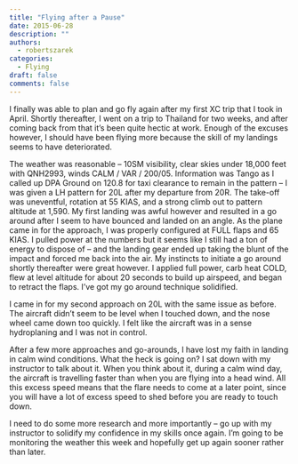 ```yaml
---
title: "Flying after a Pause"
date: 2015-06-28
description: ""
authors:
  - robertszarek
categories:
  - Flying
draft: false
comments: false
---
```


I finally was able to plan and go fly again after my first XC trip that I took in April. Shortly thereafter, I went on a trip to Thailand for two weeks, and after coming back from that it’s been quite hectic at work. Enough of the excuses however, I should have been flying more because the skill of my landings seems to have deteriorated.

The weather was reasonable – 10SM visibility, clear skies under 18,000 feet with QNH2993, winds CALM / VAR / 200/05. Information was Tango as I called up DPA Ground on 120.8 for taxi clearance to remain in the pattern – I was given a LH pattern for 20L after my departure from 20R. The take-off was uneventful, rotation at 55 KIAS, and a strong climb out to pattern altitude at 1,590. My first landing was awful however and resulted in a go around after I seem to have bounced and landed on an angle. As the plane came in for the approach, I was properly configured at FULL flaps and 65 KIAS. I pulled power at the numbers but it seems like I still had a ton of energy to dispose of – and the landing gear ended up taking the blunt of the impact and forced me back into the air. My instincts to initiate a go around shortly thereafter were great however. I applied full power, carb heat COLD, flew at level altitude for about 20 seconds to build up airspeed, and began to retract the flaps. I’ve got my go around technique solidified.

I came in for my second approach on 20L with the same issue as before. The aircraft didn’t seem to be level when I touched down, and the nose wheel came down too quickly. I felt like the aircraft was in a sense hydroplaning and I was not in control.

After a few more approaches and go-arounds, I have lost my faith in landing in calm wind conditions. What the heck is going on? I sat down with my instructor to talk about it. When you think about it, during a calm wind day, the aircraft is travelling faster than when you are flying into a head wind. All this excess speed means that the flare needs to come at a later point, since you will have a lot of excess speed to shed before you are ready to touch down.

I need to do some more research and more importantly – go up with my instructor to solidify my confidence in my skills once again. I’m going to be monitoring the weather this week and hopefully get up again sooner rather than later.